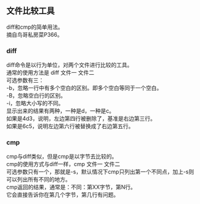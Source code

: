 ## 文件比较工具
diff和cmp的简单用法。   
摘自鸟哥私房菜P366。   
### diff
diff命令是以行为单位，对两个文件进行比较的工具。   
通常的使用方法是 diff 文件一 文件二   
可选参数有三：   
-b，忽略一行中有多个空白的区别。即多个空白等同于一个空白。     
-B，忽略空白行的区别。   
-i，忽略大小写的不同。   
显示出来的结果有两种，一种是d，一种是c。  
如果是4d3，说明，左边第四行被删除了，基准是右边第三行。   
如果是6c5，说明左边第六行被替换成了右边第五行。   
### cmp
cmp与diff类似，但是cmp是以字节去比较的。  
cmp的使用方式与diff一样，cmp 文件一 文件二   
可选参数只有一个，那就是-s，默认情况下cmp只列出第一个不同点，加上-s则可以列出所有不同的地方。   
cmp返回的结果，通常是：不同：第XX字节，第N行。   
它会直接告诉你在第几个字节，第几行有问题。   